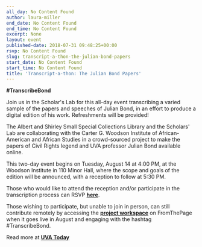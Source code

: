 ```yaml
---
all_day: No Content Found
author: laura-miller
end_date: No Content Found
end_time: No Content Found
excerpt: None
layout: event
published-date: 2018-07-31 09:48:25+00:00
rsvp: No Content Found
slug: transcript-a-thon-the-julian-bond-papers
start_date: No Content Found
start_time: No Content Found
title: 'Transcript-a-thon: The Julian Bond Papers'
---
```


**#TranscribeBond**

Join us in the Scholar's Lab for this all-day event transcribing a varied sample of the papers and speeches of Julian Bond, in an effort to produce a digital edition of his work. Refreshments will be provided!

The Albert and Shirley Small Special Collections Library and the Scholars' Lab are collaborating with the Carter G. Woodson Institute of African-American and African Studies in a crowd-sourced project to make the papers of Civil Rights legend and UVA professor Julian Bond available online.

This two-day event begins on Tuesday, August 14 at 4:00 PM, at the Woodson Institute in 110 Minor Hall, where the scope and goals of the edition will be announced, with a reception to follow at 5:30 PM.

Those who would like to attend the reception and/or participate in the transcription process can RSVP **[here](https://docs.google.com/forms/d/1Q1qh4hHCJdbcseU5RUC7cZ6vKWG3O3fWCkWT0wRDRps/edit)**.

Those wishing to participate, but unable to join in person, can still contribute remotely by accessing the **[project workspace](http://fromthepage.com/centerfordigitalediting/the-papers-of-julian-bond)** on FromThePage when it goes live in August and engaging with the hashtag #TranscribeBond.

Read more at **[UVA Today](https://news.virginia.edu/content/you-can-help-put-julian-bonds-papers-online-archive)**
